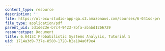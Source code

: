 ```yaml
---
content_type: resource
description: ''
file: https://ol-ocw-studio-app-qa.s3.amazonaws.com/courses/6-041sc-probabilistic-systems-analysis-and-applied-probability-fall-2013/1714a3d9737e85801728b2a184a0f9e4_MIT6_041SCF13_tut05.pdf
file_type: application/pdf
parent_uid: 5d1de23e-b7c4-9423-7bfa-ababd1266729
resourcetype: Document
title: 6.041SC Probabilistic Systems Analysis, Tutorial 5
uid: 1714a3d9-737e-8580-1728-b2a184a0f9e4
---
```

